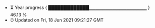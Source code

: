- ⏳ Year progress { █████████████▁▁▁▁▁▁▁▁▁▁▁▁▁▁▁▁▁ } 46.13 %
- ⏰ Updated on Fri, 18 Jun 2021 09:21:27 GMT

